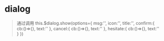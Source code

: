 # dialog

>通过调用 this.$dialog.show(options={
    msg:'',
    icon:'',
    title:'',
    confirm:{
        cb:()=>{},
        text:''
    },
    cancel:{
        cb:()=>{},
        text:''
    },
    hesitate:{
        cb:()=>{},
        text:''
    }
})



